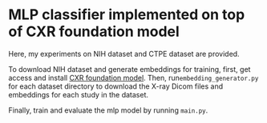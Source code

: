# MLP classifier implemented on top of CXR foundation model

Here, my experiments on NIH dataset and CTPE dataset are provided. 

To download NIH dataset and generate embeddings for training, first, get access and install [CXR foundation model](https://github.com/Google-Health/imaging-research/blob/master/cxr-foundation/README.md). 
Then, run`embedding_generator.py` for each dataset directory to download the X-ray Dicom files and embeddings for each study in the dataset.

Finally, train and evaluate the mlp model by running `main.py`.


